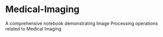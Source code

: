 # Medical-Imaging
A comprehensive notebook demonstrating Image Processing operations related to Medical Imaging
